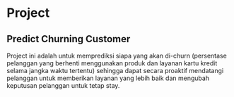 # Project
## Predict Churning Customer
Project ini adalah untuk memprediksi siapa yang akan di-churn (persentase pelanggan yang berhenti menggunakan produk dan layanan kartu kredit selama jangka waktu tertentu) sehingga dapat secara proaktif mendatangi pelanggan untuk memberikan layanan yang lebih baik dan mengubah keputusan pelanggan untuk tetap stay.
